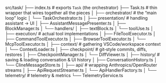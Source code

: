 src/task/
├── index.ts # exports `Task` (the orchestrator)
├── Task.ts # thin wrapper that wires together all the pieces
│
├── orchestrator/ # the “main loop” logic
│ └── TaskOrchestrator.ts
│
├── presentation/ # handling assistant → UI
│ ├── AssistantMessagePresenter.ts
│ ├── BlockManager.ts
│ └── handlers/
│ ├── textBlock.ts
│ └── toolUse.ts
│
├── execution/ # actual tool implementations
│ ├── FileToolExecutor.ts
│ ├── CommandToolExecutor.ts
│ ├── BrowserToolExecutor.ts
│ └── McpToolExecutor.ts
│
├── context/ # gathering VSCode/workspace context
│ └── ContextLoader.ts
│
├── checkpoint/ # git‐style commits, diffs, restores
│ ├── CheckpointManager.ts
│ └── DiffViewer.ts
│
├── history/ # saving & loading conversation & UI history
│ ├── ConversationHistory.ts
│ └── ClineMessageStore.ts
│
├── api/ # wrapping Anthropics/OpenRouter streams
│ ├── ApiRequestStreamer.ts
│ └── ApiHandlerFactory.ts
│
└── telemetry/ # telemetry & metrics
└── TelemetryService.ts

